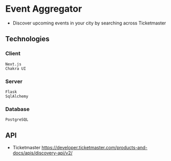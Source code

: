 # Event Aggregator
- Discover upcoming events in your city by searching across Ticketmaster
## Technologies
### Client
```
Next.js
Chakra UI
```

### Server
```
Flask 
SqlAlchemy
```
### Database
```
PostgreSQL
```

## API 
- Ticketmaster 
https://developer.ticketmaster.com/products-and-docs/apis/discovery-api/v2/
